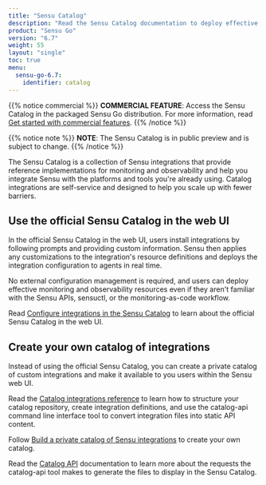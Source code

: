 ```yaml
---
title: "Sensu Catalog"
description: "Read the Sensu Catalog documentation to deploy effective monitoring and observability solutions, add catalog integrations, and create your own private catalog."
product: "Sensu Go"
version: "6.7"
weight: 55
layout: "single"
toc: true
menu:
  sensu-go-6.7:
    identifier: catalog
---
```


{{% notice commercial %}}
**COMMERCIAL FEATURE**: Access the Sensu Catalog in the packaged Sensu Go distribution.
For more information, read [Get started with commercial features](../../commercial/).
{{% /notice %}}

{{% notice note %}}
**NOTE**: The Sensu Catalog is in public preview and is subject to change.
{{% /notice %}}

The Sensu Catalog is a collection of Sensu integrations that provide reference implementations for monitoring and observability and help you integrate Sensu with the platforms and tools you're already using.
Catalog integrations are self-service and designed to help you scale up with fewer barriers.

## Use the official Sensu Catalog in the web UI

In the official Sensu Catalog in the web UI, users install integrations by following prompts and providing custom information.
Sensu then applies any customizations to the integration's resource definitions and deploys the integration configuration to agents in real time.

No external configuration management is required, and users can deploy effective monitoring and observability resources even if they aren't familiar with the Sensu APIs, sensuctl, or the monitoring-as-code workflow.

Read [Configure integrations in the Sensu Catalog][1] to learn about the official Sensu Catalog in the web UI.

## Create your own catalog of integrations

Instead of using the official Sensu Catalog, you can create a private catalog of custom integrations and make it available to you users within the Sensu web UI.

Read the [Catalog integrations reference][3] to learn how to structure your catalog repository, create integration definitions, and use the catalog-api command line interface tool to convert integration files into static API content.

Follow [Build a private catalog of Sensu integrations][2] to create your own catalog.

Read the [Catalog API][4] documentation to learn more about the requests the catalog-api tool makes to generate the files to display in the Sensu Catalog.


[1]: sensu-catalog/
[2]: build-private-catalog/
[3]: catalog-reference/
[4]: catalog-api/
